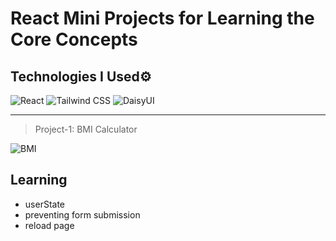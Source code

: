 # React Mini Projects for Learning the Core Concepts

## Technologies I Used⚙

![React](https://img.shields.io/badge/React-20232A?style=for-the-badge&logo=react&logoColor=61DAFB)
![Tailwind CSS](https://img.shields.io/badge/Tailwind_CSS-38B2AC?style=for-the-badge&logo=tailwind-css&logoColor=white)
![DaisyUI](https://img.shields.io/badge/DaisyUI-5A0EF8?style=for-the-badge&logo=daisyui&logoColor=white)

<hr>

> Project-1: BMI Calculator

![BMI](https://github.com/user-attachments/assets/6280a5ed-ffef-41cb-9bf8-3a25fa8923a5)

## Learning
- userState
- preventing form submission
- reload page
